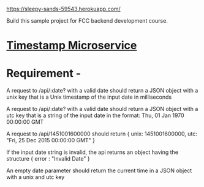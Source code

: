 https://sleepy-sands-59543.herokuapp.com/

Build this sample project for FCC backend development course. 
# [Timestamp Microservice](https://www.freecodecamp.org/learn/apis-and-microservices/apis-and-microservices-projects/timestamp-microservice)

# Requirement - 
A request to /api/:date? with a valid date should return a JSON object with a unix key that is a Unix timestamp of the input date in milliseconds

A request to /api/:date? with a valid date should return a JSON object with a utc key that is a string of the input date in the format: Thu, 01 Jan 1970 00:00:00 GMT

A request to /api/1451001600000 should return { unix: 1451001600000, utc: "Fri, 25 Dec 2015 00:00:00 GMT" }

If the input date string is invalid, the api returns an object having the structure { error : "Invalid Date" }

An empty date parameter should return the current time in a JSON object with a unix and utc key

